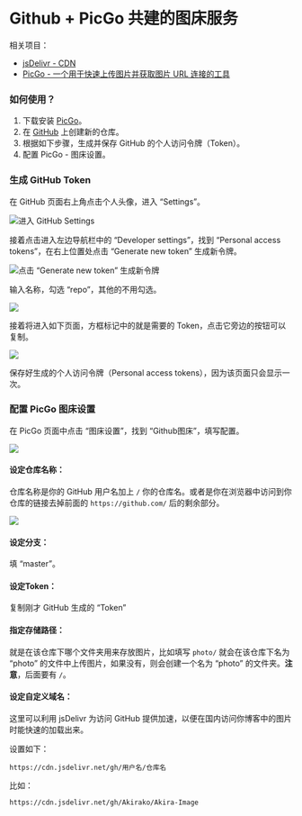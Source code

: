# Github + PicGo 共建的图床服务

相关项目：
* [jsDelivr - CDN](https://www.jsdelivr.com/)
* [PicGo - 一个用于快速上传图片并获取图片 URL 连接的工具](https://github.com/Molunerfinn/PicGo)

### 如何使用？

1. 下载安装 [PicGo](https://github.com/Molunerfinn/PicGo/releases)。
2. 在 [GitHub](https://github.com/new) 上创建新的仓库。
3. 根据如下步骤，生成并保存 GitHub 的个人访问令牌（Token）。
4. 配置 PicGo - 图床设置。

### 生成 GitHub Token

在 GitHub 页面右上角点击个人头像，进入 “Settings”。

![进入 GitHub Settings](https://cdn.jsdelivr.net/gh/Akirako/Akira-Image/photo/20210102142114.jpg
)

接着点击进入左边导航栏中的 “Developer settings”，找到 “Personal access tokens”，在右上位置处点击 “Generate new token” 生成新令牌。

![点击 “Generate new token” 生成新令牌](https://cdn.jsdelivr.net/gh/Akirako/Akira-Image/photo/20210102142923.jpg
)

输入名称，勾选 “repo”，其他的不用勾选。

![](https://cdn.jsdelivr.net/gh/Akirako/Akira-Image/photo/20210102144459.png
)

接着将进入如下页面，方框标记中的就是需要的 Token，点击它旁边的按钮可以复制。

![](https://cdn.jsdelivr.net/gh/Akirako/Akira-Image/photo/20210102143811.png
)

保存好生成的个人访问令牌（Personal access tokens），因为该页面只会显示一次。

### 配置 PicGo 图床设置

在 PicGo 页面中点击 “图床设置”，找到 “Github图床”，填写配置。

![](https://cdn.jsdelivr.net/gh/Akirako/Akira-Image/photo/20210102144847.jpg
)

#### 设定仓库名称：

仓库名称是你的 GitHub 用户名加上 `/` 你的仓库名。或者是你在浏览器中访问到你仓库的链接去掉前面的 `https://github.com/` 后的剩余部分。

![](https://cdn.jsdelivr.net/gh/Akirako/Akira-Image/photo/20210102145659.jpg
)

#### 设定分支：

填 “master”。

#### 设定Token：

复制刚才 GitHub 生成的 “Token”

#### 指定存储路径：

就是在该仓库下哪个文件夹用来存放图片，比如填写 `photo/` 就会在该仓库下名为 “photo” 的文件中上传图片，如果没有，则会创建一个名为 “photo” 的文件夹。**注意**，后面要有 `/`。

#### 设定自定义域名：

这里可以利用 jsDelivr 为访问 GitHub 提供加速，以便在国内访问你博客中的图片时能快速的加载出来。

设置如下：

`https://cdn.jsdelivr.net/gh/用户名/仓库名`

比如：

`https://cdn.jsdelivr.net/gh/Akirako/Akira-Image`

